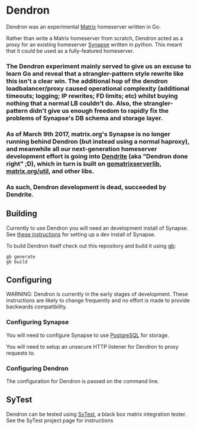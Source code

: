 Dendron
=======

Dendron was an experimental [Matrix](https://matrix.org "Matrix") homeserver written in Go.

Rather than write a Matrix homeserver from scratch, Dendron acted as a proxy for
an existing homeserver [Synapse](https://github.com/matrix-org/synapse "Synapse")
written in python. This meant that it could be used as a fully-featured
homeserver.

### The Dendron experiment mainly served to give us an excuse to learn Go and reveal that a strangler-pattern style rewrite like this isn't a clear win.  The additional hop of the dendron loadbalancer/proxy caused operational complexity (additional timeouts; logging; IP rewrites; FD limits; etc) whilst buying nothing that a normal LB couldn't do.  Also, the strangler-pattern didn't give us enough freedom to rapidly fix the problems of Synapse's DB schema and storage layer.

### As of March 9th 2017, matrix.org's Synapse is no longer running behind Dendron (but instead using a normal haproxy), and meanwhile all our next-generation homeserver development effort is going into [Dendrite](https://github.com/matrix-org/dendrite) (aka "Dendron done right" ;D), which in turn is built on [gomatrixserverlib](https://github.com/matrix-org/gomatrixserverlib), [matrix.org/util](https://github.com/matrix-org/util), and other libs.

### As such, Dendron development is dead, succeeded by Dendrite.

Building
--------

Currently to use Dendron you will need an development install of Synapse. See
[these instructions](https://github.com/matrix-org/synapse#synapse-development "Synapse Development") 
for setting up a dev install of Synapse.

To build Dendron itself check out this repository and build it using [gb](https://getgb.io):

    gb generate
    gb build


Configuring
-----------

WARNING: Dendron is currently in the early stages of development. These
instructions are likely to change frequently and no effort is made to provide
backwards compatibility.

### Configuring Synapse

You will need to configure Synapse to use [PostgreSQL](https://github.com/matrix-org/synapse#using-postgresql)
for storage.

You will need to setup an unsecure HTTP listener for Dendron to proxy requests to.

### Configuring Dendron

The configuration for Dendron is passed on the command line.


SyTest
------

Dendron can be tested using [SyTest](https://github.com/matrix-org/sytest#dendron), a 
black box matrix integration tester. See the SyTest project page for instructions
